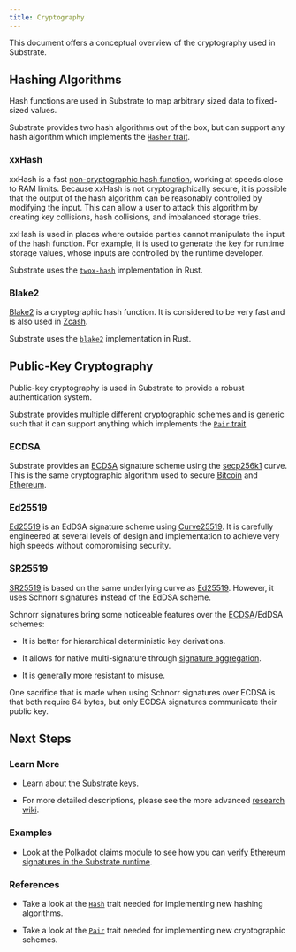 ```yaml
---
title: Cryptography
---
```


This document offers a conceptual overview of the cryptography used in Substrate.

## Hashing Algorithms

Hash functions are used in Substrate to map arbitrary sized data to fixed-sized values.

Substrate provides two hash algorithms out of the box, but can support any hash algorithm which
implements the [`Hasher`
trait](https://substrate.dev/rustdocs/master/sp_core/trait.Hasher.html).

### xxHash

xxHash is a fast [non-cryptographic hash function](https://en.wikipedia.org/wiki/Hash_function),
working at speeds close to RAM limits. Because xxHash is not cryptographically secure, it is
possible that the output of the hash algorithm can be reasonably controlled by modifying the input.
This can allow a user to attack this algorithm by creating key collisions, hash collisions, and
imbalanced storage tries.

xxHash is used in places where outside parties cannot manipulate the input of the hash function. For
example, it is used to generate the key for runtime storage values, whose inputs are controlled by
the runtime developer.

Substrate uses the [`twox-hash`](https://github.com/shepmaster/twox-hash) implementation in Rust.

### Blake2

[Blake2](https://en.wikipedia.org/wiki/BLAKE_(hash_function)#BLAKE2) is a cryptographic hash
function. It is considered to be very fast and is also used in
[Zcash](https://en.wikipedia.org/wiki/Zcash).

Substrate uses the [`blake2`](https://docs.rs/blake2/) implementation in Rust.

## Public-Key Cryptography

Public-key cryptography is used in Substrate to provide a robust authentication system.

Substrate provides multiple different cryptographic schemes and is generic such that it can support
anything which implements the [`Pair`
trait](https://substrate.dev/rustdocs/master/sp_core/crypto/trait.Pair.html).

### ECDSA

Substrate provides an
[ECDSA](https://en.wikipedia.org/wiki/Elliptic_Curve_Digital_Signature_Algorithm) signature scheme
using the [secp256k1](https://en.bitcoin.it/wiki/Secp256k1) curve. This is the same cryptographic
algorithm used to secure [Bitcoin](https://en.wikipedia.org/wiki/Bitcoin) and
[Ethereum](https://en.wikipedia.org/wiki/Ethereum).

### Ed25519

[Ed25519](https://en.wikipedia.org/wiki/EdDSA#Ed25519) is an EdDSA signature scheme using
[Curve25519](https://en.wikipedia.org/wiki/Curve25519). It is carefully engineered at several levels
of design and implementation to achieve very high speeds without compromising security.

### SR25519

[SR25519](https://research.web3.foundation/en/latest/polkadot/keys/1-accounts-more/) is based on the
same underlying curve as [Ed25519](#ed25519). However, it uses Schnorr signatures instead of the
EdDSA scheme.

Schnorr signatures bring some noticeable features over the [ECDSA](#ecdsa)/EdDSA schemes:

* It is better for hierarchical deterministic key derivations.

* It allows for native multi-signature through [signature
  aggregation](https://bitcoincore.org/en/2017/03/23/schnorr-signature-aggregation/).

* It is generally more resistant to misuse.

One sacrifice that is made when using Schnorr signatures over ECDSA is that both require 64 bytes,
but only ECDSA signatures communicate their public key.

## Next Steps

### Learn More

* Learn about the [Substrate keys](conceptual/cryptography/keys.md).

* For more detailed descriptions, please see the more advanced [research
  wiki](https://research.web3.foundation).

### Examples

* Look at the Polkadot claims module to see how you can [verify Ethereum signatures in the Substrate
  runtime](https://github.com/paritytech/polkadot/blob/master/runtime/src/claims.rs).

### References

* Take a look at the
  [`Hash`](https://substrate.dev/rustdocs/master/sp_runtime/traits/trait.Hash.html) trait needed
  for implementing new hashing algorithms.

* Take a look at the
  [`Pair`](https://substrate.dev/rustdocs/master/sp_core/crypto/trait.Pair.html) trait
  needed for implementing new cryptographic schemes.
